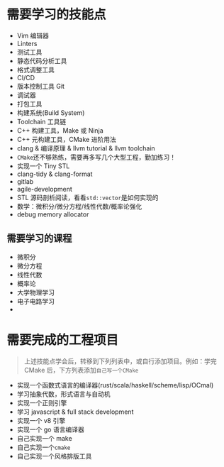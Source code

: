 # 需要学习的技能点

- Vim 编辑器
- Linters
- 测试工具
- 静态代码分析工具
- 格式调整工具
- CI/CD
- 版本控制工具 Git
- 调试器
- 打包工具
- 构建系统(Build System)
- Toolchain 工具链
- C++ 构建工具，Make 或 Ninja
- C++ 元构建工具，CMake 进阶用法
- clang & 编译原理 & llvm tutorial & llvm toolchain
- `CMake`还不够熟练，需要再多写几个大型工程，勤加练习！
- 实现一个 Tiny STL
- clang-tidy & clang-format
- gitlab
- agile-development
- STL 源码剖析阅读，看看`std::vector`是如何实现的
- 数学：微积分/微分方程/线性代数/概率论强化
- debug memory allocator

## 需要学习的课程

- 微积分
- 微分方程
- 线性代数
- 概率论
- 大学物理学习
- 电子电路学习
- 

# 需要完成的工程项目

> 上述技能点学会后，转移到下列列表中，或自行添加项目。例如：学完 CMake 后，下方列表添加`自己写一个CMake`

- 实现一个函数式语言的编译器(rust/scala/haskell/scheme/lisp/OCmal)
- 学习抽象代数，形式语言与自动机
- 实现一个正则引擎
- 学习 javascript & full stack development
- 实现一个 v8 引擎
- 实现一个 go 语言编译器
- 自己实现一个 make
- 自己实现一个`cmake`
- 自己实现一个风格排版工具
